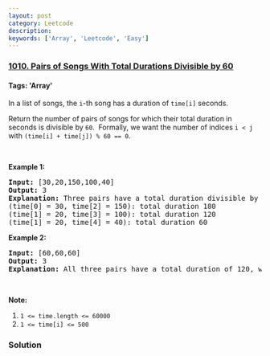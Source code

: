 ```yaml
---
layout: post
category: Leetcode
description: 
keywords: ['Array', 'Leetcode', 'Easy']
---
```

### [1010. Pairs of Songs With Total Durations Divisible by 60](https://leetcode.com/problems/pairs-of-songs-with-total-durations-divisible-by-60)

#### Tags: 'Array'

<div class="content__u3I1 question-content__JfgR"><div><p>In a list of songs, the <code>i</code>-th song has a duration of <code>time[i]</code> seconds. </p>
<p>Return the number of pairs of songs for which their total duration in seconds is divisible by <code>60</code>.  Formally, we want the number of indices <code>i &lt; j</code> with <code>(time[i] + time[j]) % 60 == 0</code>.</p>
<p> </p>
<p><strong>Example 1:</strong></p>
<pre><strong>Input: </strong><span id="example-input-1-1">[30,20,150,100,40]</span>
<strong>Output: </strong><span id="example-output-1">3</span>
<strong>Explanation: </strong>Three pairs have a total duration divisible by 60:
(time[0] = 30, time[2] = 150): total duration 180
(time[1] = 20, time[3] = 100): total duration 120
(time[1] = 20, time[4] = 40): total duration 60
</pre>
<div>
<p><strong>Example 2:</strong></p>
<pre><strong>Input: </strong><span id="example-input-2-1">[60,60,60]</span>
<strong>Output: </strong><span id="example-output-2">3</span>
<strong>Explanation: </strong>All three pairs have a total duration of 120, which is divisible by 60.
</pre>
</div>
<p> </p>
<p><strong>Note:</strong></p>
<ol>
<li><code>1 &lt;= time.length &lt;= 60000</code></li>
<li><code>1 &lt;= time[i] &lt;= 500</code></li>
</ol></div></div>

### Solution
